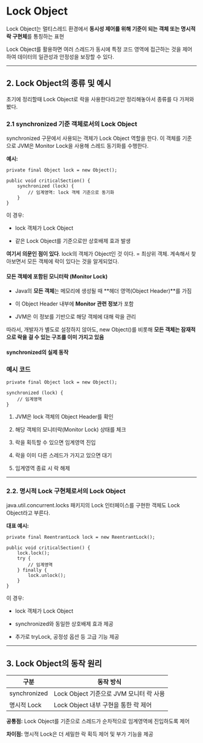# **Lock Object**
  

Lock Object는 멀티스레드 환경에서 **동시성 제어를 위해 기준이 되는 객체 또는 명시적 락 구현체**를 통칭하는 표현

Lock Object를 활용하면 여러 스레드가 동시에 특정 코드 영역에 접근하는 것을 제어하여 데이터의 일관성과 안정성을 보장할 수 있다.

---

## **2. Lock Object의 종류 및 예시**

초기에 정리할때 Lock Object로 락을 사용한다라고만 정리해놓아서 종류를 다 가져와 봤다.
### **2.1 synchronized 기준 객체로서의 Lock Object**

synchronized 구문에서 사용되는 객체가 Lock Object 역할을 한다. 이 객체를 기준으로 JVM은 Monitor Lock을 사용해 스레드 동기화를 수행한다.

**예시:**

```
private final Object lock = new Object();

public void criticalSection() {
    synchronized (lock) {
        // 임계영역: lock 객체 기준으로 동기화
    }
}
```

이 경우:

- lock 객체가 Lock Object
    
- 같은 Lock Object를 기준으로만 상호배제 효과 발생

**여기서 의문인 점이 있다**. 
lock의 객체가 Object인 것 이다. = 최상위 객체. 
계속해서 찾아보면서 모든 객체에 락이 있다는 것을 알게되었다.  
#### **모든 객체에 포함된 모니터락 (Monitor Lock)**


- Java의 **모든 객체**는 메모리에 생성될 때 **헤더 영역(Object Header)**를 가짐
    
- 이 Object Header 내부에 **Monitor 관련 정보**가 포함
    
- JVM은 이 정보를 기반으로 해당 객체에 대해 락을 관리
    

따라서, 개발자가 별도로 설정하지 않아도,
new Object()를 비롯해 **모든 객체는 잠재적으로 락을 걸 수 있는 구조를 이미 가지고 있음**

#### **synchronized의 실제 동작**

### **예시 코드**

```
private final Object lock = new Object();

synchronized (lock) {
    // 임계영역
}
```

1. JVM은 lock 객체의 Object Header를 확인
    
2. 해당 객체의 모니터락(Monitor Lock) 상태를 체크
    
3. 락을 획득할 수 있으면 임계영역 진입
    
4. 락을 이미 다른 스레드가 가지고 있으면 대기
    
5. 임계영역 종료 시 락 해제
    

---

### **2.2. 명시적 Lock 구현체로서의 Lock Object**

  

java.util.concurrent.locks 패키지의 Lock 인터페이스를 구현한 객체도 Lock Object라고 부른다.

  

**대표 예시:**

```
private final ReentrantLock lock = new ReentrantLock();

public void criticalSection() {
    lock.lock();
    try {
        // 임계영역
    } finally {
        lock.unlock();
    }
}
```

이 경우:

- lock 객체가 Lock Object
    
- synchronized와 동일한 상호배제 효과 제공
    
- 추가로 tryLock, 공정성 옵션 등 고급 기능 제공
    

---

## **3. Lock Object의 동작 원리**

| **구분**       | **동작 방식**                     |
| ------------ | ----------------------------- |
| synchronized | Lock Object 기준으로 JVM 모니터 락 사용 |
| 명시적 Lock     | Lock Object 내부 구현을 통한 락 제어    |

**공통점:** Lock Object를 기준으로 스레드가 순차적으로 임계영역에 진입하도록 제어

**차이점:** 명시적 Lock은 더 세밀한 락 획득 제어 및 부가 기능을 제공

